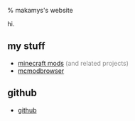% makamys's website

hi.

## my stuff

* [minecraft mods](mc/mods.html) <span style="opacity:0.5">(and related projects)</span>
* [mcmodbrowser](https://mcmodbrowser.github.io/)

## github

* [github](https://github.com/makamys)
